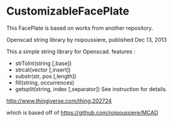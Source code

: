 CustomizableFacePlate
=====================

This FacePlate is based on works from another repository.



Openscad string library
by roipoussiere, published Dec 13, 2013

This a simple string library for Openscad. 
features : 
- strToInt(string [,base]) 
- strcat(vector [,insert]) 
- substr(str, pos [,length]) 
- fill(string, occurrences) 
- getsplit(string, index [,separator]) 
See instruction for details. 

http://www.thingiverse.com/thing:202724

which is based off of
https://github.com/roipoussiere/MCAD